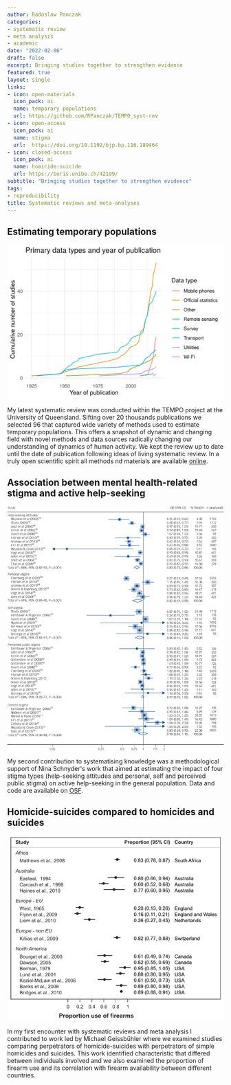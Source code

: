 ```yaml
---
author: Radoslaw Panczak
categories:
- systematic review 
- meta analysis
- academic
date: "2022-02-06"
draft: false
excerpt: Bringing studies together to strengthen evidence
featured: true
layout: single
links:
- icon: open-materials
  icon_pack: ai
  name: temporary populations
  url: https://github.com/RPanczak/TEMPO_syst-rev
- icon: open-access
  icon_pack: ai
  name: stigma
  url:  https://doi.org/10.1192/bjp.bp.116.189464
- icon: closed-access
  icon_pack: ai
  name: homicide-suicide
  url: https://boris.unibe.ch/42199/
subtitle: "Bringing studies together to strengthen evidence"
tags:
- reproducibility
title: Systematic reviews and meta-analyses 
---
```


## Estimating temporary populations

![Tempo](tempo.png)

My latest systematic review was conducted within the TEMPO project at the University of Queensland. Sifting over 20 thousands publications we selected 96 that captured wide variety of methods used to estimate temporary populations. This offers a snapshot of dynamic and changing field with novel methods and data sources radically changing our understanding of dynamics of human activity. We kept the review up to date until the date of publication following ideas of living systematic review. In a truly open scientific spirit all methods nd materials are available [online](https://github.com/RPanczak/TEMPO_syst-rev).    

## Association between mental health-related stigma and active help-seeking

![Stigma](stigma.png)

My second contribution to systematising knowledge was a methodological support of Nina Schnyder's work that aimed at estimating the impact of four stigma types (help-seeking attitudes and personal, self and perceived public stigma) on active help-seeking in the general population. Data and code are available on [OSF](https://osf.io/drb7v/).    

## Homicide-suicides compared to homicides and suicides

![HS](hs.png)

In my first encounter with systematic reviews and meta analysis I contributed to work led by Michael Geissbühler where we examined studies comparing perpetrators of homicide-suicides with perpetrators of simple homicides and suicides. This work identified characteristic that differed between individuals involved and we also examined the proportion of firearm use and its correlation with firearm availability between different countries.  